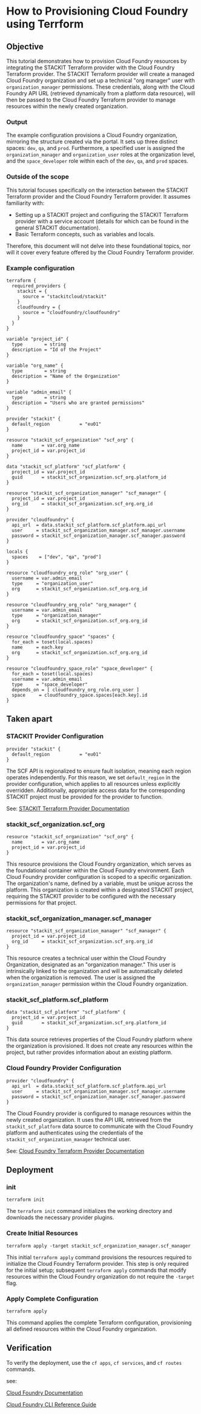 # How to Provisioning Cloud Foundry using Terrform

## Objective

This tutorial demonstrates how to provision Cloud Foundry resources by
integrating the STACKIT Terraform provider with the Cloud Foundry Terraform
provider. The STACKIT Terraform provider will create a managed Cloud Foundry
organization and set up a technical "org manager" user with
`organization_manager` permissions. These credentials, along with the Cloud
Foundry API URL (retrieved dynamically from a platform data resource), will then
be passed to the Cloud Foundry Terraform provider to manage resources within the
newly created organization.

### Output

The example configuration provisions a Cloud Foundry organization, mirroring the
structure created via the portal. It sets up three distinct spaces: `dev`, `qa`,
and `prod`. Furthermore, a specified user is assigned the `organization_manager`
and `organization_user` roles at the organization level, and the
`space_developer` role within each of the `dev`, `qa`, and `prod` spaces.

### Outside of the scope

This tutorial focuses specifically on the interaction between the STACKIT
Terraform provider and the Cloud Foundry Terraform provider. It assumes
familiarity with:

- Setting up a STACKIT project and configuring the STACKIT Terraform provider
  with a service account (details for which can be found in the general STACKIT
  documentation).
- Basic Terraform concepts, such as variables and locals.

Therefore, this document will not delve into these foundational topics, nor will
it cover every feature offered by the Cloud Foundry Terraform provider.

### Example configuration

```
terraform {
  required_providers {
    stackit = {
      source = "stackitcloud/stackit"
    }
    cloudfoundry = {
      source = "cloudfoundry/cloudfoundry"
    }
  }
}

variable "project_id" {
  type        = string
  description = "Id of the Project"
}

variable "org_name" {
  type        = string
  description = "Name of the Organization"
}

variable "admin_email" {
  type        = string
  description = "Users who are granted permissions"
}

provider "stackit" {
  default_region           = "eu01"
}

resource "stackit_scf_organization" "scf_org" {
  name       = var.org_name
  project_id = var.project_id
}

data "stackit_scf_platform" "scf_platform" {
  project_id = var.project_id
  guid       = stackit_scf_organization.scf_org.platform_id
}

resource "stackit_scf_organization_manager" "scf_manager" {
  project_id = var.project_id
  org_id     = stackit_scf_organization.scf_org.org_id
}

provider "cloudfoundry" {
  api_url  = data.stackit_scf_platform.scf_platform.api_url
  user     = stackit_scf_organization_manager.scf_manager.username
  password = stackit_scf_organization_manager.scf_manager.password
}

locals {
  spaces    = ["dev", "qa", "prod"]
}

resource "cloudfoundry_org_role" "org_user" {
  username = var.admin_email
  type     = "organization_user"
  org      = stackit_scf_organization.scf_org.org_id
}

resource "cloudfoundry_org_role" "org_manager" {
  username = var.admin_email
  type     = "organization_manager"
  org      = stackit_scf_organization.scf_org.org_id
}

resource "cloudfoundry_space" "spaces" {
  for_each = toset(local.spaces)
  name     = each.key
  org      = stackit_scf_organization.scf_org.org_id
}

resource "cloudfoundry_space_role" "space_developer" {
  for_each = toset(local.spaces)
  username = var.admin_email
  type     = "space_developer"
  depends_on = [ cloudfoundry_org_role.org_user ]
  space     = cloudfoundry_space.spaces[each.key].id
}
```

## Taken apart

### STACKIT Provider Configuration

```
provider "stackit" {
  default_region           = "eu01"
}
```

The SCF API is regionalized to ensure fault isolation, meaning each region
operates independently. For this reason, we set `default_region` in the provider
configuration, which applies to all resources unless explicitly overridden.
Additionally, appropriate access data for the corresponding STACKIT project must
be provided for the provider to function.

See:
[STACKIT Terraform Provider Documentation](https://registry.terraform.io/providers/stackitcloud/stackit/latest/docs)

### stackit_scf_organization.scf_org

```
resource "stackit_scf_organization" "scf_org" {
  name       = var.org_name
  project_id = var.project_id
}
```

This resource provisions the Cloud Foundry organization, which serves as the
foundational container within the Cloud Foundry environment. Each Cloud Foundry
provider configuration is scoped to a specific organization. The organization's
name, defined by a variable, must be unique across the platform. This
organization is created within a designated STACKIT project, requiring the
STACKIT provider to be configured with the necessary permissions for that
project.

### stackit_scf_organization_manager.scf_manager

```
resource "stackit_scf_organization_manager" "scf_manager" {
  project_id = var.project_id
  org_id     = stackit_scf_organization.scf_org.org_id
}
```

This resource creates a technical user within the Cloud Foundry Organization,
designated as an "organization manager." This user is intrinsically linked to
the organization and will be automatically deleted when the organization is
removed. The user is assigned the `organization_manager` permission within the
Cloud Foundry organization.

### stackit_scf_platform.scf_platform

```
data "stackit_scf_platform" "scf_platform" {
  project_id = var.project_id
  guid       = stackit_scf_organization.scf_org.platform_id
}
```

This data source retrieves properties of the Cloud Foundry platform where the
organization is provisioned. It does not create any resources within the
project, but rather provides information about an existing platform.

### Cloud Foundry Provider Configuration

```
provider "cloudfoundry" {
  api_url  = data.stackit_scf_platform.scf_platform.api_url
  user     = stackit_scf_organization_manager.scf_manager.username
  password = stackit_scf_organization_manager.scf_manager.password
}
```

The Cloud Foundry provider is configured to manage resources within the newly
created organization. It uses the API URL retrieved from the
`stackit_scf_platform` data source to communicate with the Cloud Foundry
platform and authenticates using the credentials of the
`stackit_scf_organization_manager` technical user.

See:
[Cloud Foundry Terraform Provider Documentation](https://registry.terraform.io/providers/cloudfoundry/cloudfoundry/latest/docs)

## Deployment

### init

```
terraform init
```

The `terraform init` command initializes the working directory and downloads the
necessary provider plugins.

### Create Initial Resources

```
terraform apply -target stackit_scf_organization_manager.scf_manager
```

This initial `terraform apply` command provisions the resources required to
initialize the Cloud Foundry Terraform provider. This step is only required for
the initial setup; subsequent `terraform apply` commands that modify resources
within the Cloud Foundry organization do not require the `-target` flag.

### Apply Complete Configuration

```
terraform apply
```

This command applies the complete Terraform configuration, provisioning all
defined resources within the Cloud Foundry organization.

## Verification

To verify the deployment, use the `cf apps`, `cf services`, and `cf routes`
commands.

see:

[Cloud Foundry Documentation](https://docs.cloudfoundry.org/)

[Cloud Foundry CLI Reference Guide](https://cli.cloudfoundry.org/)
